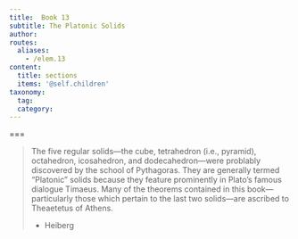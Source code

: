 ```yaml
---
title:  Book 13
subtitle: The Platonic Solids
author:
routes:
  aliases:
    - /elem.13
content:
  title: sections
  items: '@self.children'
taxonomy:
  tag:
  category:
---
```




===

> The five regular solids—the cube, tetrahedron (i.e., pyramid), octahedron, icosahedron, and dodecahedron—were problably discovered by the school of Pythagoras. They are generally termed “Platonic” solids because they feature prominently in Plato’s famous dialogue Timaeus. Many of the theorems contained in this book—particularly those which pertain to the last two solids—are ascribed to Theaetetus of Athens.
> - Heiberg
